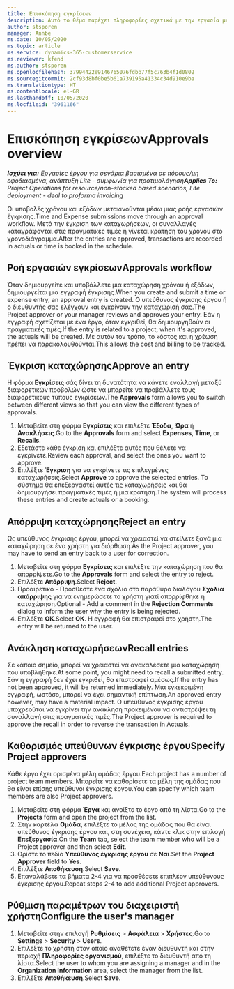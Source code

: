 ```yaml
---
title: Επισκόπηση εγκρίσεων
description: Αυτό το θέμα παρέχει πληροφορίες σχετικά με την εργασία με εγκρίσεις στο Project Operations.
author: stsporen
manager: Annbe
ms.date: 10/05/2020
ms.topic: article
ms.service: dynamics-365-customerservice
ms.reviewer: kfend
ms.author: stsporen
ms.openlocfilehash: 37994422e9146765076fdbb77f5c763b4f1d0802
ms.sourcegitcommit: 2cf93d8bf0be5b61a739195a41334c34d910e9ba
ms.translationtype: HT
ms.contentlocale: el-GR
ms.lasthandoff: 10/05/2020
ms.locfileid: "3961166"
---
```

# <a name="approvals-overview"></a><span data-ttu-id="4dd8e-103">Επισκόπηση εγκρίσεων</span><span class="sxs-lookup"><span data-stu-id="4dd8e-103">Approvals overview</span></span>

<span data-ttu-id="4dd8e-104">_**Ισχύει για:** Εργασίες έργου για σενάρια βασισμένα σε πόρους/μη εφοδιασμένα, ανάπτυξη Lite - συμφωνία για προτιμολόγηση_</span><span class="sxs-lookup"><span data-stu-id="4dd8e-104">_**Applies To:** Project Operations for resource/non-stocked based scenarios, Lite deployment - deal to proforma invoicing_</span></span>

<span data-ttu-id="4dd8e-105">Οι υποβολές χρόνου και εξόδων μετακινούνται μέσω μιας ροής εργασιών έγκρισης.</span><span class="sxs-lookup"><span data-stu-id="4dd8e-105">Time and Expense submissions move through an approval workflow.</span></span> <span data-ttu-id="4dd8e-106">Μετά την έγκριση των καταχωρήσεων, οι συναλλαγές καταγράφονται στις πραγματικές τιμές ή γίνεται κράτηση του χρόνου στο χρονοδιάγραμμα.</span><span class="sxs-lookup"><span data-stu-id="4dd8e-106">After the entries are approved, transactions are recorded in actuals or time is booked in the schedule.</span></span>

## <a name="approvals-workflow"></a><span data-ttu-id="4dd8e-107">Ροή εργασιών εγκρίσεων</span><span class="sxs-lookup"><span data-stu-id="4dd8e-107">Approvals workflow</span></span>
<span data-ttu-id="4dd8e-108">Όταν δημιουργείτε και υποβάλλετε μια καταχώρηση χρόνου ή εξόδων, δημιουργείται μια εγγραφή έγκρισης.</span><span class="sxs-lookup"><span data-stu-id="4dd8e-108">When you create and submit a time or expense entry, an approval entry is created.</span></span> <span data-ttu-id="4dd8e-109">Ο υπεύθυνος έγκρισης έργου ή ο διευθυντής σας ελέγχουν και εγκρίνουν την καταχώρισή σας.</span><span class="sxs-lookup"><span data-stu-id="4dd8e-109">The Project approver or your manager reviews and approves your entry.</span></span> <span data-ttu-id="4dd8e-110">Εάν η εγγραφή σχετίζεται με ένα έργο, όταν εγκριθεί, θα δημιουργηθούν οι πραγματικές τιμές.</span><span class="sxs-lookup"><span data-stu-id="4dd8e-110">If the entry is related to a project, when it's approved, the actuals will be created.</span></span> <span data-ttu-id="4dd8e-111">Με αυτόν τον τρόπο, το κόστος και η χρέωση πρέπει να παρακολουθούνται.</span><span class="sxs-lookup"><span data-stu-id="4dd8e-111">This allows the cost and billing to be tracked.</span></span> 

## <a name="approve-an-entry"></a><span data-ttu-id="4dd8e-112">Έγκριση καταχώρησης</span><span class="sxs-lookup"><span data-stu-id="4dd8e-112">Approve an entry</span></span>
<span data-ttu-id="4dd8e-113">Η φόρμα **Εγκρίσεις** σάς δίνει τη δυνατότητα να κάνετε εναλλαγή μεταξύ διαφορετικών προβολών ώστε να μπορείτε να προβάλλετε τους διαφορετικούς τύπους εγκρίσεων.</span><span class="sxs-lookup"><span data-stu-id="4dd8e-113">The **Approvals** form allows you to switch between different views so that you can view the different types of approvals.</span></span>
  
1. <span data-ttu-id="4dd8e-114">Μεταβείτε στη φόρμα **Εγκρίσεις** και επιλέξτε **Έξοδα**, **Ώρα** ή **Ανακλήσεις**.</span><span class="sxs-lookup"><span data-stu-id="4dd8e-114">Go to the **Approvals** form and select **Expenses**, **Time**, or **Recalls**.</span></span>
2. <span data-ttu-id="4dd8e-115">Εξετάστε κάθε έγκριση και επιλέξτε αυτές που θέλετε να εγκρίνετε.</span><span class="sxs-lookup"><span data-stu-id="4dd8e-115">Review each approval, and select the ones you want to approve.</span></span>
3. <span data-ttu-id="4dd8e-116">Επιλέξτε **Έγκριση** για να εγκρίνετε τις επιλεγμένες καταχωρήσεις.</span><span class="sxs-lookup"><span data-stu-id="4dd8e-116">Select **Approve** to approve the selected entries.</span></span>
<span data-ttu-id="4dd8e-117">Το σύστημα θα επεξεργαστεί αυτές τις καταχωρήσεις και θα δημιουργήσει πραγματικές τιμές ή μια κράτηση.</span><span class="sxs-lookup"><span data-stu-id="4dd8e-117">The system will process these entries and create actuals or a booking.</span></span>

## <a name="reject-an-entry"></a><span data-ttu-id="4dd8e-118">Απόρριψη καταχώρησης</span><span class="sxs-lookup"><span data-stu-id="4dd8e-118">Reject an entry</span></span>
<span data-ttu-id="4dd8e-119">Ως υπεύθυνος έγκρισης έργου, μπορεί να χρειαστεί να στείλετε ξανά μια καταχώρηση σε ένα χρήστη για διόρθωση.</span><span class="sxs-lookup"><span data-stu-id="4dd8e-119">As the Project approver, you may have to send an entry back to a user for correction.</span></span>
  
1. <span data-ttu-id="4dd8e-120">Μεταβείτε στη φόρμα **Εγκρίσεις** και επιλέξτε την καταχώρηση που θα απορρίψετε.</span><span class="sxs-lookup"><span data-stu-id="4dd8e-120">Go to the **Approvals** form and select the entry to reject.</span></span> 
2. <span data-ttu-id="4dd8e-121">Επιλέξτε **Απόρριψη**.</span><span class="sxs-lookup"><span data-stu-id="4dd8e-121">Select **Reject**.</span></span>
3. <span data-ttu-id="4dd8e-122">Προαιρετικό - Προσθέστε ένα σχόλιο στο παράθυρο διαλόγου **Σχόλια απόρριψης** για να ενημερώσετε το χρήστη γιατί απορρίφθηκε η καταχώρηση.</span><span class="sxs-lookup"><span data-stu-id="4dd8e-122">Optional - Add a comment in the **Rejection Comments** dialog to inform the user why the entry is being rejected.</span></span>
4. <span data-ttu-id="4dd8e-123">Επιλέξτε **OK**.</span><span class="sxs-lookup"><span data-stu-id="4dd8e-123">Select **OK**.</span></span> <span data-ttu-id="4dd8e-124">Η εγγραφή θα επιστραφεί στο χρήστη.</span><span class="sxs-lookup"><span data-stu-id="4dd8e-124">The entry will be returned to the user.</span></span>
  
## <a name="recall-entries"></a><span data-ttu-id="4dd8e-125">Ανάκληση καταχωρήσεων</span><span class="sxs-lookup"><span data-stu-id="4dd8e-125">Recall entries</span></span>
<span data-ttu-id="4dd8e-126">Σε κάποιο σημείο, μπορεί να χρειαστεί να ανακαλέσετε μια καταχώρηση που υποβλήθηκε.</span><span class="sxs-lookup"><span data-stu-id="4dd8e-126">At some point, you might need to recall a submitted entry.</span></span> <span data-ttu-id="4dd8e-127">Εάν η εγγραφή δεν έχει εγκριθεί, θα επιστραφεί αμέσως.</span><span class="sxs-lookup"><span data-stu-id="4dd8e-127">If the entry has not been approved, it will be returned immediately.</span></span> <span data-ttu-id="4dd8e-128">Μια εγκεκριμένη εγγραφή, ωστόσο, μπορεί να έχει σημαντική επίπτωση.</span><span class="sxs-lookup"><span data-stu-id="4dd8e-128">An approved entry however, may have a material impact.</span></span> <span data-ttu-id="4dd8e-129">Ο υπεύθυνος έγκρισης έργου υποχρεούται να εγκρίνει την ανάκληση προκειμένου να αντιστρέψει τη συναλλαγή στις πραγματικές τιμές.</span><span class="sxs-lookup"><span data-stu-id="4dd8e-129">The Project approver is required to approve the recall in order to reverse the transaction in Actuals.</span></span>

## <a name="specify-project-approvers"></a><span data-ttu-id="4dd8e-130">Καθορισμός υπεύθυνων έγκρισης έργου</span><span class="sxs-lookup"><span data-stu-id="4dd8e-130">Specify Project approvers</span></span>
<span data-ttu-id="4dd8e-131">Κάθε έργο έχει ορισμένα μέλη ομάδας έργου.</span><span class="sxs-lookup"><span data-stu-id="4dd8e-131">Each project has a number of project team members.</span></span> <span data-ttu-id="4dd8e-132">Μπορείτε να καθορίσετε τα μέλη της ομάδας που θα είναι επίσης υπεύθυνοι έγκρισης έργου.</span><span class="sxs-lookup"><span data-stu-id="4dd8e-132">You can specify which team members are also Project approvers.</span></span>

1. <span data-ttu-id="4dd8e-133">Μεταβείτε στη φόρμα **Έργα** και ανοίξτε το έργο από τη λίστα.</span><span class="sxs-lookup"><span data-stu-id="4dd8e-133">Go to the **Projects** form and open the project from the list.</span></span>
2. <span data-ttu-id="4dd8e-134">Στην καρτέλα **Ομάδα**, επιλέξτε το μέλος της ομάδας που θα είναι υπεύθυνος έγκρισης έργου και, στη συνέχεια, κάντε κλικ στην επιλογή **Επεξεργασία**.</span><span class="sxs-lookup"><span data-stu-id="4dd8e-134">On the **Team** tab, select the team member who will be a Project approver and then select **Edit**.</span></span>
3. <span data-ttu-id="4dd8e-135">Ορίστε το πεδίο **Υπεύθυνος έγκρισης έργου** σε **Ναι**.</span><span class="sxs-lookup"><span data-stu-id="4dd8e-135">Set the **Project Approver** field to **Yes**.</span></span>
4. <span data-ttu-id="4dd8e-136">Επιλέξτε **Αποθήκευση**.</span><span class="sxs-lookup"><span data-stu-id="4dd8e-136">Select **Save**.</span></span>
5. <span data-ttu-id="4dd8e-137">Επαναλάβετε τα βήματα 2-4 για να προσθέσετε επιπλέον υπεύθυνους έγκρισης έργου.</span><span class="sxs-lookup"><span data-stu-id="4dd8e-137">Repeat steps 2-4 to add additional Project approvers.</span></span>

## <a name="configure-the-users-manager"></a><span data-ttu-id="4dd8e-138">Ρύθμιση παραμέτρων του διαχειριστή χρήστη</span><span class="sxs-lookup"><span data-stu-id="4dd8e-138">Configure the user's manager</span></span>

1. <span data-ttu-id="4dd8e-139">Μεταβείτε στην επιλογή **Ρυθμίσεις** > **Ασφάλεια** > **Χρήστες**.</span><span class="sxs-lookup"><span data-stu-id="4dd8e-139">Go to **Settings** > **Security** > **Users**.</span></span>
2. <span data-ttu-id="4dd8e-140">Επιλέξτε το χρήστη στον οποίο αναθέτετε έναν διευθυντή και στην περιοχή **Πληροφορίες οργανισμού**, επιλέξτε το διευθυντή από τη λίστα.</span><span class="sxs-lookup"><span data-stu-id="4dd8e-140">Select the user to whom you are assigning a manager and in the **Organization Information** area, select the manager from the list.</span></span> 
3. <span data-ttu-id="4dd8e-141">Επιλέξτε **Αποθήκευση**.</span><span class="sxs-lookup"><span data-stu-id="4dd8e-141">Select **Save**.</span></span>


